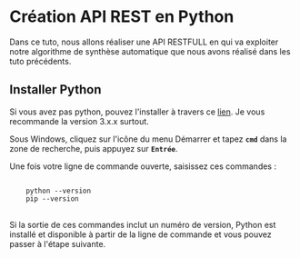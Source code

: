 # Création API REST en Python
Dans ce tuto, nous allons réaliser une API RESTFULL en qui va exploiter notre algorithme de synthèse automatique
que nous avons réalisé dans les tuto précédents.

## Installer Python
Si vous avez pas python, pouvez l'installer à travers ce [lien](https://www.python.org/downloads/).
Je vous recommande la version 3.x.x surtout.

Sous Windows, cliquez sur l'icône du menu Démarrer et tapez <code>**cmd**</code> dans la zone de recherche, puis appuyez sur <code>**Entrée**</code>.

Une fois votre ligne de commande ouverte, saisissez ces commandes :
<pre>
<code>
    python --version
    pip --version
</code>
</pre>

Si la sortie de ces commandes inclut un numéro de version, Python est installé et disponible à partir de la ligne de commande et vous pouvez passer à l'étape suivante.